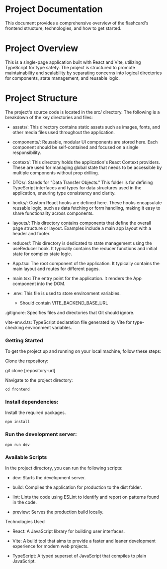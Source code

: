 # Project Documentation
This document provides a comprehensive overview of the flashcard's frontend structure, technologies, and how to get started.

# Project Overview
This is a single-page application built with React and Vite, utilizing TypeScript for type safety. The project is structured to promote maintainability and scalability by separating concerns into logical directories for components, state management, and reusable logic.

# Project Structure
The project's source code is located in the src/ directory. The following is a breakdown of the key directories and files:

* assets/: This directory contains static assets such as images, fonts, and other media files used throughout the application.


* components/: Reusable, modular UI components are stored here. Each component should be self-contained and focused on a single responsibility.


* context/: This directory holds the application's React Context providers. These are used for managing global state that needs to be accessible by multiple components without prop drilling.


* DTOs/: Stands for "Data Transfer Objects." This folder is for defining TypeScript interfaces and types for data structures used in the application, ensuring type consistency and clarity.


* hooks/: Custom React hooks are defined here. These hooks encapsulate reusable logic, such as data fetching or form handling, making it easy to share functionality across components.


* layouts/: This directory contains components that define the overall page structure or layout. Examples include a main app layout with a header and footer.


* reducer/: This directory is dedicated to state management using the useReducer hook. It typically contains the reducer functions and initial state for complex state logic.

* App.tsx: The root component of the application. It typically contains the main layout and routes for different pages.

* main.tsx: The entry point for the application. It renders the App component into the DOM.


* .env: This file is used to store environment variables. 
  * Should contain VITE_BACKEND_BASE_URL

.gitignore: Specifies files and directories that Git should ignore.

vite-env.d.ts: TypeScript declaration file generated by Vite for type-checking environment variables.

### Getting Started
To get the project up and running on your local machine, follow these steps:

Clone the repository:

git clone [repository-url]

Navigate to the project directory:

```cd frontend```

### Install dependencies:
Install the required packages.

```npm install```

### Run the development server:

``` npm run dev ```



### Available Scripts

In the project directory, you can run the following scripts:

- dev: Starts the development server.

- build: Compiles the application for production to the dist folder.

- lint: Lints the code using ESLint to identify and report on patterns found in the code.

- preview: Serves the production build locally.


Technologies Used
- React: A JavaScript library for building user interfaces.

- Vite: A build tool that aims to provide a faster and leaner development experience for modern web projects.

- TypeScript: A typed superset of JavaScript that compiles to plain JavaScript.

